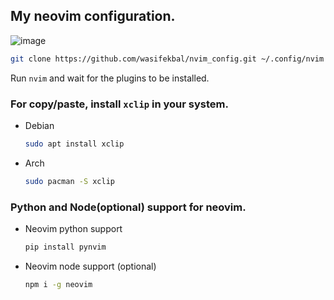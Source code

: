 ## My neovim configuration.
![image](https://github.com/wasifekbal/nvim_config/assets/59216684/9c7adebe-3a9d-4ae9-b816-256f0df4444b)

```bash
git clone https://github.com/wasifekbal/nvim_config.git ~/.config/nvim
```
Run `nvim` and wait for the plugins to be installed.

### For copy/paste, install `xclip` in your system.
- Debian
  ```bash
  sudo apt install xclip
  ```
- Arch
  ```bash
  sudo pacman -S xclip
  ```

### Python and Node(optional) support for neovim.
- Neovim python support

  ```bash
  pip install pynvim
  ```
  
- Neovim node support (optional)

  ```bash
  npm i -g neovim
  ```
